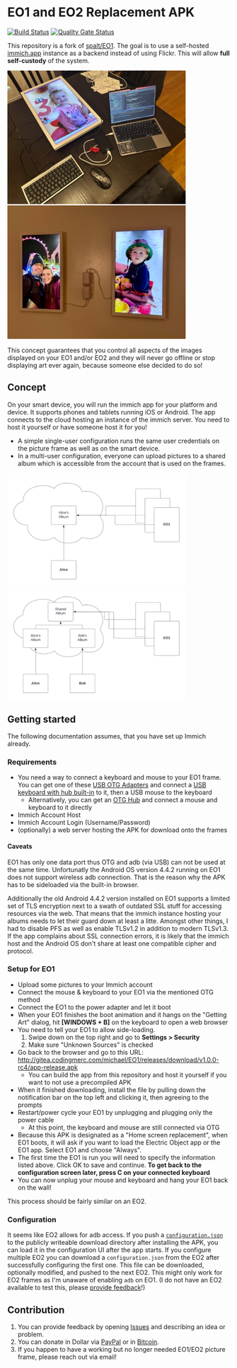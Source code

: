 # EO1 and EO2 Replacement APK

[![Build Status](https://jenkins.codingmerc.com/job/EO1/job/main/badge/icon)](https://jenkins.codingmerc.com/job/EO1/job/main/)
[![Quality Gate Status](https://sonarcloud.io/api/project_badges/measure?project=gitea_eo1&metric=alert_status)](https://sonarcloud.io/summary/new_code?id=gitea_eo1)

This repository is a fork of [spalt/EO1](https://github.com/spalt/EO1). The goal is to use a
self-hosted [immich.app](https://immich.app/) instance as a backend instead of using Flickr. This will allow **full self-custody** of the system.

![photo of eo1 custom app development](_img/IMG_1451.jpg) ![photo of eo1 running custom app](_img/IMG_1452.jpg)

This concept guarantees that you control all aspects of the images displayed on your EO1 and/or EO2 and they will never go offline or stop displaying art ever again, because someone else decided to do so!

## Concept

On your smart device, you will run the immich app for your platform and device. It supports phones and tablets running iOS or Android. The app connects to the cloud hosting an instance of the immich server. You need to host it yourself or have someone host it for you!

- A simple single-user configuration runs the same user credentials on the picture frame as well as on the smart device.
- In a multi-user configuration, everyone can upload pictures to a shared album which is accessible from the account that is used on the frames.

<img src="_img/single_user.png" width=403/> <img src="_img/multi_user.png" width=403/>

## Getting started

The following documentation assumes, that you have set up Immich already.

### Requirements

- You need a way to connect a keyboard and mouse to your EO1 frame.  You can get one of these [USB OTG Adapters](https://www.amazon.com/gp/product/B01C6032G0/?&_encoding=UTF8&tag=aph0dc-20&linkCode=ur2&linkId=a2e10d0fcebbd4425ace19f040a24e27&camp=1789&creative=9325) and connect a [USB keyboard with hub built-in](https://www.amazon.com/gp/search?ie=UTF8&tag=aph0dc-20&linkCode=ur2&linkId=56fac2fd57bf775c7512756260c58b6e&camp=1789&creative=9325&index=pc-hardware&keywords=usb) to it, then a USB mouse to the keyboard
    - Alternatively, you can get an [OTG Hub](https://www.amazon.com/dp/B01HYJLZH6?psc=1&ref=ppx_yo2ov_dt_b_product_details&_encoding=UTF8&tag=aph0dc-20&linkCode=ur2&linkId=49938883224aa721262057e366759275&camp=1789&creative=9325) and connect a mouse and keyboard to it directly
- Immich Account Host
- Immich Account Login (Username/Password)
- (optionally) a web server hosting the APK for download onto the frames

#### Caveats

EO1 has only one data port thus OTG and adb (via USB) can not be used at the same time. Unfortunatly the Android OS version 4.4.2 running on EO1 does not support wireless adb connection. That is the reason why the APK has to be sideloaded via the built-in browser.

Additionally the old Android 4.4.2 version installed on EO1 supports a limited set of TLS encryption next to a swath of outdated SSL stuff for accessing resources via the web. That means that the immich instance hosting your albums needs to let their guard down at least a litte.
Amongst other things, I had to disable PFS as well as enable TLSv1.2 in addition to modern TLSv1.3. If the app complains about SSL connection errors, it is likely that the immich host and the Android OS don't share at least one compatible cipher and protocol.

### Setup for EO1

- Upload some pictures to your Immich account
- Connect the mouse & keyboard to your EO1 via the mentioned OTG method
- Connect the EO1 to the power adapter and let it boot
- When your EO1 finishes the boot animation and it hangs on the "Getting Art" dialog, hit **\[WINDOWS + B\]** on the keyboard to open a web browser
- You need to tell your EO1 to allow side-loading.
    1. Swipe down on the top right and go to **Settings > Security**
    2. Make sure "Unknown Sources" is checked
- Go back to the browser and go to this URL: <http://gitea.codingmerc.com/michael/EO1/releases/download/v1.0.0-rc4/app-release.apk>
  - You can build the app from this repository and host it yourself if you want to not use a precompiled APK
- When it finished downloading, install the file by pulling down the notification bar on the top left and clicking it, then agreeing to the prompts
- Restart/power cycle your EO1 by unplugging and plugging only the power cable
  - At this point, the keyboard and mouse are still connected via OTG
- Because this APK is designated as a "Home screen replacement", when EO1 boots, it will ask if you want to load the Electric Object app or the EO1 app. Select EO1 and choose "Always".
- The first time the EO1 is run you will need to specify the information listed above. Click OK to save and continue. **To get back to the configuration screen later, press C on your connected keyboard**
- You can now unplug your mouse and keyboard and hang your EO1 back on the wall!

This process should be fairly similar on an EO2.

### Configuration

It seems like EO2 allows for adb access. If you push a [`configuration.json`](configuration_example.json) to the publicly writeable download directory after installing the APK, you can load it in the configuration UI after the app starts.
If you configure multiple EO2 you can download a `configuration.json` from the EO2 after successfully configuring the first one. This file can be downloaded, optionally modified, and pushed to the next EO2.
This might only work for EO2 frames as I'm unaware of enabling `adb` on EO1.
(I do not have an EO2 available to test this, please [provide feedback](https://gitea.codingmerc.com/michael/EO1/issues)!)

## Contribution

1. You can provide feedback by opening [Issues](https://gitea.codingmerc.com/michael/EO1/issues) and describing an idea or problem.
1. You can donate in Dollar via [PayPal](https://www.paypal.me/aphex3k) or in [Bitcoin](https://getalby.com/p/michaelhenke).
1. If you happen to have a working but no longer needed EO1/EO2 picture frame, please reach out via email!
